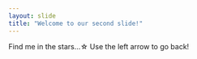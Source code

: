 ```yaml
---
layout: slide
title: "Welcome to our second slide!"
---
```

Find me in the stars...☆
Use the left arrow to go back!
